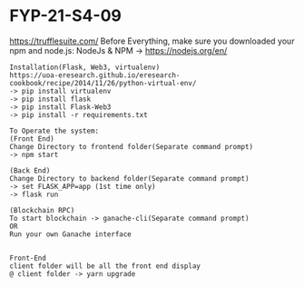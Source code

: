 # FYP-21-S4-09
https://trufflesuite.com/
Before Everything, make sure you downloaded your npm and node.js:
	NodeJs & NPM -> https://nodejs.org/en/

	Installation(Flask, Web3, virtualenv)
	https://uoa-eresearch.github.io/eresearch-cookbook/recipe/2014/11/26/python-virtual-env/
	-> pip install virtualenv
	-> pip install flask
	-> pip install Flask-Web3
	-> pip install -r requirements.txt
	
	To Operate the system:
	(Front End)
	Change Directory to frontend folder(Separate command prompt)
	-> npm start
	
	(Back End)
	Change Directory to backend folder(Separate command prompt)
	-> set FLASK_APP=app (1st time only)
	-> flask run
	
	(Blockchain RPC)
	To start blockchain -> ganache-cli(Separate command prompt)
	OR
	Run your own Ganache interface
	
	
	Front-End
	client folder will be all the front end display
	@ client folder -> yarn upgrade
	

